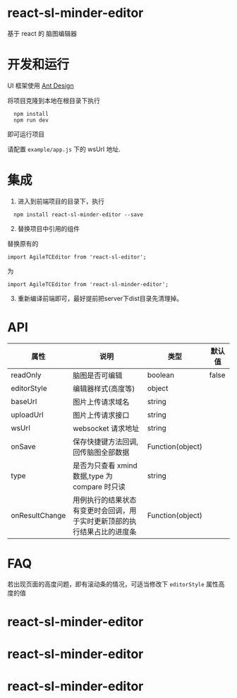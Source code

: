 # react-sl-minder-editor

基于 react 的 脑图编辑器

# 开发和运行

UI 框架使用 [Ant Design](https://github.com/ant-design/ant-design)

将项目克隆到本地在根目录下执行

```
  npm install
  npm run dev
```

即可运行项目

请配置 `example/app.js` 下的 wsUrl 地址.


# 集成

1. 进入到前端项目的目录下，执行

```
  npm install react-sl-minder-editor --save
```
2. 替换项目中引用的组件

替换原有的 

```import AgileTCEditor from 'react-sl-editor';```

为

```import AgileTCEditor from 'react-sl-minder-editor';```

3. 重新编译前端即可，最好提前把server下dist目录先清理掉。




# API

| 属性          | 说明                                                                                         | 类型             | 默认值                         |
| ------------- | -------------------------------------------------------------------------------------------- | ---------------- | ------------------------------ |
| readOnly      | 脑图是否可编辑                                                                               | boolean          | false                          |
| editorStyle   | 编辑器样式(高度等)                                                                           | object           |                                |
| baseUrl       | 图片上传请求域名                                                                             | string           |                                |
| uploadUrl     | 图片上传请求接口                                                                             | string           |                                |
| wsUrl         | websocket 请求地址                                                                           | string           |                                |
| onSave        | 保存快捷键方法回调,回传脑图全部数据                                                          | Function(object) |                                |
| type          | 是否为只查看 xmind 数据,type 为 compare 时只读                                               | string           |                                |
| onResultChange | 用例执行的结果状态有变更时会回调，用于实时更新顶部的执行结果占比的进度条                                              | Function(object)           |                                |


# FAQ
若出现页面的高度问题，即有滚动条的情况，可适当修改下  ```editorStyle``` 属性高度的值
# react-sl-minder-editor
# react-sl-minder-editor
# react-sl-minder-editor
